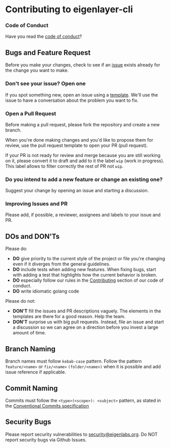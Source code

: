# Contributing to eigenlayer-cli


### Code of Conduct

Have you read the [code of conduct](https://github.com/Layr-Labs/eigenlayer-cli/blob/master/CODE_OF_CONDUCT.md)?

## Bugs and Feature Request

Before you make your changes, check to see if an [issue](https://github.com/Layr-Labs/eigenlayer-cli/issues) exists already for the change you want to make.

### Don't see your issue? Open one

If you spot something new, open an issue using a [template](https://github.com/Layr-Labs/eigenlayer-cli/issues/new/choose). We'll use the issue to have a conversation about the problem you want to fix.

### Open a Pull Request

Before making a pull request, please fork the repository and create a new branch.

When you're done making changes and you'd like to propose them for review, use the pull request template to open your PR (pull request).

If your PR is not ready for review and merge because you are still working on it, please convert it to draft and add to it the label `wip` (work in progress). This label allows to filter correctly the rest of PR not `wip`.

### Do you intend to add a new feature or change an existing one?

Suggest your change by opening an issue and starting a discussion.

### Improving Issues and PR

Please add, if possible, a reviewer, assignees and labels to your issue and PR.

## DOs and DON'Ts

Please do:

* **DO** give priority to the current style of the project or file you're changing even if it diverges from the general guidelines.
* **DO** include tests when adding new features. When fixing bugs, start with adding a test that highlights how the current behavior is broken.
* **DO** especially follow our rules in the [Contributing](https://github.com/Layr-Labs/eigenlayer-cli/blob/master/CODE_OF_CONDUCT.md#contributing) section of our code of conduct.
* **DO** write idiomatic golang code

Please do not:

* **DON'T** fill the issues and PR descriptions vaguely. The elements in the templates are there for a good reason. Help the team.
* **DON'T** surprise us with big pull requests. Instead, file an issue and start a discussion so we can agree on a direction before you invest a large amount of time.

## Branch Naming

Branch names must follow `kebab-case` pattern. Follow the pattern `feature/<name>` or `fix/<name>` `(folder/<name>)` when it is possible and add issue reference if applicable.

## Commit Naming

Commits must follow the `<type>(<scope>): <subject>` pattern, as stated in the [Conventional Commits specification](https://www.conventionalcommits.org/en/v1.0.0/)

## Security Bugs
Please report security vulnerabilities to security@eigenlabs.org. Do NOT report security bugs via Github Issues.